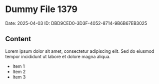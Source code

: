 # Dummy File 1379

Date: 2025-04-03
ID: DBD9CED0-3D3F-4052-8714-9B6B67EB3025

## Content

Lorem ipsum dolor sit amet, consectetur adipiscing elit.
Sed do eiusmod tempor incididunt ut labore et dolore magna aliqua.

* Item 1
* Item 2
* Item 3
